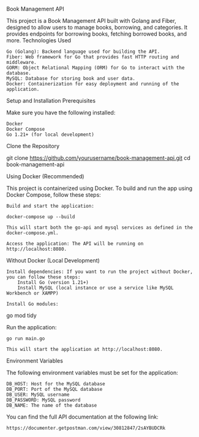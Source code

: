 Book Management API

This project is a Book Management API built with Golang and Fiber, designed to allow users to manage books, borrowing, and categories. It provides endpoints for borrowing books, fetching borrowed books, and more.
Technologies Used

    Go (Golang): Backend language used for building the API.
    Fiber: Web framework for Go that provides fast HTTP routing and middleware.
    GORM: Object Relational Mapping (ORM) for Go to interact with the database.
    MySQL: Database for storing book and user data.
    Docker: Containerization for easy deployment and running of the application.

Setup and Installation
Prerequisites

Make sure you have the following installed:

    Docker
    Docker Compose
    Go 1.21+ (for local development)

Clone the Repository

git clone https://github.com/yourusername/book-management-api.git
cd book-management-api

Using Docker (Recommended)

This project is containerized using Docker. To build and run the app using Docker Compose, follow these steps:

    Build and start the application:

    docker-compose up --build

    This will start both the go-api and mysql services as defined in the docker-compose.yml.

    Access the application: The API will be running on http://localhost:8080.


Without Docker (Local Development)

    Install dependencies: If you want to run the project without Docker, you can follow these steps:
        Install Go (version 1.21+)
        Install MySQL (local instance or use a service like MySQL Workbench or XAMPP)

    Install Go modules:

go mod tidy

Run the application:

    go run main.go

    This will start the application at http://localhost:8080.

Environment Variables

The following environment variables must be set for the application:

    DB_HOST: Host for the MySQL database
    DB_PORT: Port of the MySQL database 
    DB_USER: MySQL username 
    DB_PASSWORD: MySQL password 
    DB_NAME: The name of the database 
    
You can find the full API documentation at the following link:

    https://documenter.getpostman.com/view/30812847/2sAYBUDCRk

